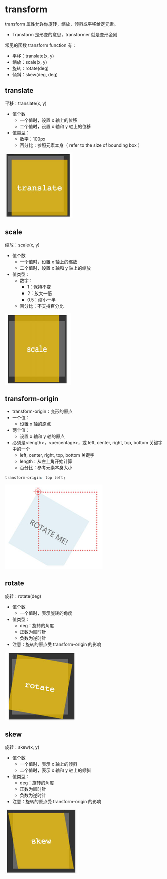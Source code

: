 # transform

transform 属性允许你旋转，缩放，倾斜或平移给定元素。

- Transform 是形变的意思，transformer 就是变形金刚

常见的函数 transform function 有：

- 平移：translate(x, y)
- 缩放：scale(x, y)
- 旋转：rotate(deg)
- 倾斜：skew(deg, deg)

## translate

平移：translate(x, y)

- 值个数
  - 一个值时，设置 x 轴上的位移
  - 二个值时，设置 x 轴和 y 轴上的位移
- 值类型：
  - 数字：100px
  - 百分比：参照元素本身（ refer to the size of bounding box ）

![translate](/img/web/css/transform/translate.jpg)

## scale

缩放：scale(x, y)

- 值个数
  - 一个值时，设置 x 轴上的缩放
  - 二个值时，设置 x 轴和 y 轴上的缩放
- 值类型：
  - 数字：
    - 1：保持不变
    - 2：放大一倍
    - 0.5：缩小一半
  - 百分比：不支持百分比

![scale](/img/web/css/transform/scale.jpg)

## transform-origin

- transform-origin：变形的原点
- 一个值：
  - 设置 x 轴的原点
- 两个值：
  - 设置 x 轴和 y 轴的原点
- 必须是\<length>，\<percentage>，或 left, center, right, top, bottom 关键字中的一个
  - left, center, right, top, bottom 关键字
  - length：从左上角开始计算
  - 百分比：参考元素本身大小

```css
transform-origin: top left;
```

![transform-origin](/img/web/css/transform/transform-origin.jpg)

## rotate

旋转：rotate(deg)

- 值个数
  - 一个值时，表示旋转的角度
- 值类型：
  - deg：旋转的角度
  - 正数为顺时针
  - 负数为逆时针
- 注意：旋转的原点受 transform-origin 的影响

![rotate](/img/web/css/transform/rotate.jpg)

## skew

旋转：skew(x, y)

- 值个数
  - 一个值时，表示 x 轴上的倾斜
  - 二个值时，表示 x 轴和 y 轴上的倾斜
- 值类型：
  - deg：旋转的角度
  - 正数为顺时针
  - 负数为逆时针
- 注意：旋转的原点受 transform-origin 的影响

![skew](/img/web/css/transform/skew.jpg)
